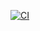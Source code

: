 [![CI](https://github.com/vpiresc/EssentialDeveloperFeedLoader/actions/workflows/CI.yml/badge.svg?branch=new_branch)](https://github.com/vpiresc/EssentialDeveloperFeedLoader/actions/workflows/CI.yml)
